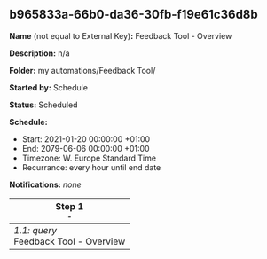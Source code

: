 ## b965833a-66b0-da36-30fb-f19e61c36d8b

**Name** (not equal to External Key)**:** Feedback Tool - Overview

**Description:** n/a

**Folder:** my automations/Feedback Tool/

**Started by:** Schedule

**Status:** Scheduled

**Schedule:**

* Start: 2021-01-20 00:00:00 +01:00
* End: 2079-06-06 00:00:00 +01:00
* Timezone: W. Europe Standard Time
* Recurrance: every hour until end date

**Notifications:** _none_


| Step 1<br>_<small>-</small>_ |
| --- |
| _1.1: query_<br>Feedback Tool - Overview |
